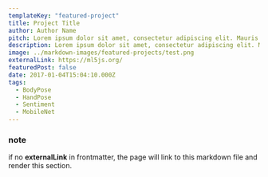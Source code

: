 ```yaml
---
templateKey: "featured-project"
title: Project Title
author: Author Name
pitch: Lorem ipsum dolor sit amet, consectetur adipiscing elit. Mauris faucibus eros varius mauris scelerisque euismod. test
description: Lorem ipsum dolor sit amet, consectetur adipiscing elit. Mauris faucibus eros varius mauris scelerisque euismod. Nulla varius diam eget tortor placerat, sed interdum justo blandit. Mauris fermentum cursus gravida. Nunc porta ornare molestie. Proin facilisis ut est ac aliquam. Fusce tincidunt felis vitae sapien tempor accumsan. Mauris iaculis, massa sit amet finibus finibus, nulla ex consectetur magna, a tempus massa dolor tincidunt mi. Nulla vel tellus odio. Nulla nec diam vel arcu iaculis tristique. Nunc quis lacus commodo, consequat nisi vel, dignissim nibh. Vivamus fermentum a lectus vitae finibus. Duis id diam vitae nibh imperdiet tristique. Nam posuere et sem eu porta.
image: ../markdown-images/featured-projects/test.png
externalLink: https://ml5js.org/
featuredPost: false
date: 2017-01-04T15:04:10.000Z
tags:
  - BodyPose
  - HandPose
  - Sentiment
  - MobileNet
---
```


### note

if no **externalLink** in frontmatter, the page will link to this markdown file and render this section.
